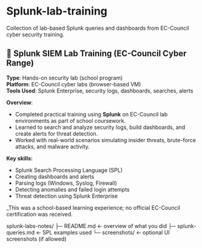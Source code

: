# Splunk-lab-training
Collection of lab-based Splunk queries and dashboards from EC-Council cyber security training.
## 🧠 Splunk SIEM Lab Training (EC-Council Cyber Range)
**Type**: Hands-on security lab (school program)  
**Platform**: EC-Council cyber labs (browser-based VM)  
**Tools Used**: Splunk Enterprise, security logs, dashboards, searches, alerts

**Overview**:
- Completed practical training using **Splunk** on EC-Council lab environments as part of school coursework.
- Learned to search and analyze security logs, build dashboards, and create alerts for threat detection.
- Worked with real-world scenarios simulating insider threats, brute-force attacks, and malware activity.

**Key skills:**
- Splunk Search Processing Language (SPL)
- Creating dashboards and alerts
- Parsing logs (Windows, Syslog, Firewall)
- Detecting anomalies and failed login attempts
- Threat detection using Splunk Enterprise

_This was a school-based learning experience; no official EC-Council certification was received.

splunk-labs-notes/
├─ README.md       <- overview of what you did
├─ splunk-queries.md <- SPL examples used
└─ screenshots/    <- optional UI screenshots (if allowed)
